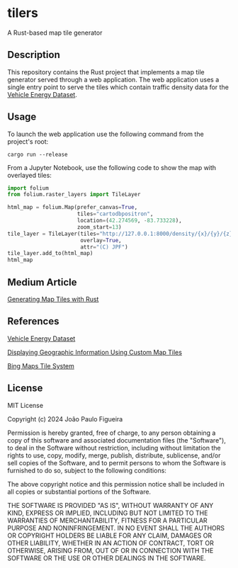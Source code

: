 # tilers
A Rust-based map tile generator

## Description

This repository contains the Rust project that implements a map tile generator served through a web application.
The web application uses a single entry point to serve the tiles which contain traffic density data for the 
[Vehicle Energy Dataset](https://github.com/gsoh/VED).

## Usage

To launch the web application use the following command from the project's root:
```shell
cargo run --release
```

From a Jupyter Notebook, use the following code to show the map with overlayed tiles:
```Python
import folium
from folium.raster_layers import TileLayer

html_map = folium.Map(prefer_canvas=True, 
                      tiles="cartodbpositron", 
                      location=(42.274569, -83.733228), 
                      zoom_start=13)
tile_layer = TileLayer(tiles="http://127.0.0.1:8000/density/{x}/{y}/{z}", 
                       overlay=True,
                       attr="(C) JPF")
tile_layer.add_to(html_map)
html_map
```

## Medium Article

[Generating Map Tiles with Rust](https://towardsdatascience.com/generating-map-tiles-with-rust-dbdb0eb09b6b)

## References

[Vehicle Energy Dataset](https://github.com/gsoh/VED)

[Displaying Geographic Information Using Custom Map Tiles](https://towardsdatascience.com/displaying-geographic-information-using-custom-map-tiles-c0e3344909a4)

[Bing Maps Tile System](https://learn.microsoft.com/en-us/bingmaps/articles/bing-maps-tile-system)


## License

MIT License

Copyright (c) 2024 João Paulo Figueira

Permission is hereby granted, free of charge, to any person obtaining a copy
of this software and associated documentation files (the "Software"), to deal
in the Software without restriction, including without limitation the rights
to use, copy, modify, merge, publish, distribute, sublicense, and/or sell
copies of the Software, and to permit persons to whom the Software is
furnished to do so, subject to the following conditions:

The above copyright notice and this permission notice shall be included in all
copies or substantial portions of the Software.

THE SOFTWARE IS PROVIDED "AS IS", WITHOUT WARRANTY OF ANY KIND, EXPRESS OR
IMPLIED, INCLUDING BUT NOT LIMITED TO THE WARRANTIES OF MERCHANTABILITY,
FITNESS FOR A PARTICULAR PURPOSE AND NONINFRINGEMENT. IN NO EVENT SHALL THE
AUTHORS OR COPYRIGHT HOLDERS BE LIABLE FOR ANY CLAIM, DAMAGES OR OTHER
LIABILITY, WHETHER IN AN ACTION OF CONTRACT, TORT OR OTHERWISE, ARISING FROM,
OUT OF OR IN CONNECTION WITH THE SOFTWARE OR THE USE OR OTHER DEALINGS IN THE
SOFTWARE.
